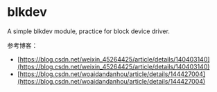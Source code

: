 # blkdev

A simple blkdev module, practice for block device driver.

参考博客：

- [https://blog.csdn.net/weixin_45264425/article/details/140403140](https://blog.csdn.net/weixin_45264425/article/details/140403140)
- [https://blog.csdn.net/woaidandanhou/article/details/144427004](https://blog.csdn.net/woaidandanhou/article/details/144427004)

